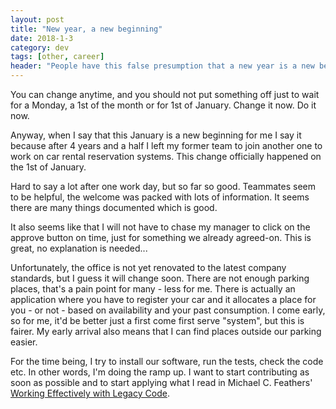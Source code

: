 ```yaml
---
layout: post
title: "New year, a new beginning"
date: 2018-1-3
category: dev
tags: [other, career]
header: "People have this false presumption that a new year is a new beginning. I call it false whereas it's true. Actually, every day is a new start. You don't have to wait before you demand the best both for and from yourself."
---
```

You can change anytime, and you should not put something off just to wait for a Monday, a 1st of the month or for 1st of January. Change it now. Do it now.

Anyway, when I say that this January is a new beginning for me I say it because after 4 years and a half I left my former team to join another one to work on car rental reservation systems. This change officially happened on the 1st of January.

Hard to say a lot after one work day, but so far so good. Teammates seem to be helpful, the welcome was packed with lots of information. It seems there are many things documented which is good. 

It also seems like that I will not have to chase my manager to click on the approve button on time, just for something we already agreed-on. This is great, no explanation is needed...

Unfortunately, the office is not yet renovated to the latest company standards, but I guess it will change soon. There are not enough parking places, that's a pain point for many - less for me. There is actually an application where you have to register your car and it allocates a place for you - or not -  based on availability and your past consumption. I come early, so for me, it'd be better just a first come first serve "system", but this is fairer. My early arrival also means that I can find places outside our parking easier.

For the time being, I try to install our software, run the tests, check the code etc. In other words, I'm doing the ramp up. I want to start contributing as soon as possible and to start applying what I read in Michael C. Feathers' [Working Effectively with Legacy Code](http://amzn.to/2qacUly).